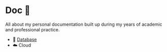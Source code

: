# Doc 📖

All about my personal documentation built up during my years of academic and professional practice.

* 💽 [Database](./database/)
* ☁️ Cloud
